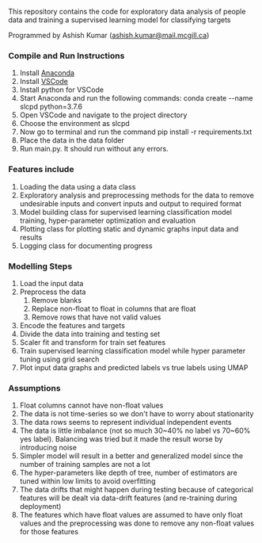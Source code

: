 This repository contains the code for exploratory data analysis of people data and training a supervised learning model for classifying targets

Programmed by Ashish Kumar (ashish.kumar@mail.mcgill.ca)

### Compile and Run Instructions

1. Install [Anaconda](https://www.anaconda.com/products/individual)
2. Install [VSCode](https://code.visualstudio.com/download)
3. Install python for VSCode
4. Start Anaconda and run the following commands: conda create --name slcpd python=3.7.6
5. Open VSCode and navigate to the project directory
6. Choose the environment as slcpd
7. Now go to terminal and run the command pip install -r requirements.txt
8. Place the data in the data folder
9. Run main.py. It should run without any errors.


### Features include

1. Loading the data using a data class
2. Exploratory analysis and preprocessing methods for the data to remove undesirable inputs and convert inputs and output to required format
3. Model building class for supervised learning classification model training, hyper-parameter optimization and evaluation
4. Plotting class for plotting static and dynamic graphs input data and results
5. Logging class for documenting progress


### Modelling Steps
1. Load the input data
2. Preprocess the data
    1. Remove blanks
    2. Replace non-float to float in columns that are float
    3. Remove rows that have not valid values
3. Encode the features and targets
4. Divide the data into training and testing set
5. Scaler fit and transform for train set features
6. Train supervised learning classification model while hyper parameter tuning using grid search
7. Plot input data graphs and predicted labels vs true labels using UMAP

### Assumptions
1. Float columns cannot have non-float values
2. The data is not time-series so we don't have to worry about stationarity 
3. The data rows seems to represent individual independent events
4. The data is little imbalance (not so much 30~40% no label vs 70~60% yes label). Balancing was tried but it made the result worse by introducing noise
5. Simpler model will result in a better and generalized model since the number of training samples are not a lot
6. The hyper-parameters like depth of tree, number of estimators are tuned within low limits to avoid overfitting
7. The data drifts that might happen during testing because of categorical features will be dealt via data-drift features (and re-training during deployment)
8. The features which have float values are assumed to have only float values and the preprocessing was done to remove any non-float values for those features


